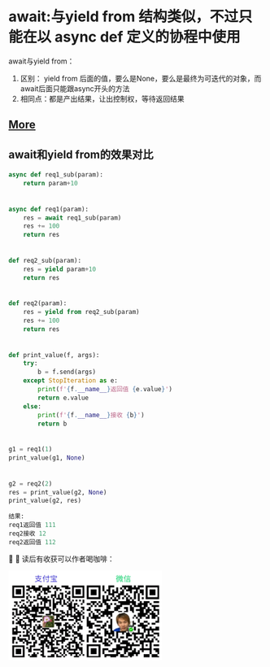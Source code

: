 # await:与yield from 结构类似，不过只能在以 async def 定义的协程中使用
await与yield from：
1. 区别： yield from 后面的值，要么是None，要么是最终为可迭代的对象，而await后面只能跟async开头的方法
2. 相同点：都是产出结果，让出控制权，等待返回结果

## [More](directory.md)

## await和yield from的效果对比
``` python
async def req1_sub(param):
    return param+10


async def req1(param):
    res = await req1_sub(param)
    res += 100
    return res


def req2_sub(param):
    res = yield param+10
    return res


def req2(param):
    res = yield from req2_sub(param)
    res += 100
    return res


def print_value(f, args):
    try:
        b = f.send(args)
    except StopIteration as e:
        print(f'{f.__name__}返回值 {e.value}')
        return e.value
    else:
        print(f'{f.__name__}接收 {b}')
        return b


g1 = req1(1)
print_value(g1, None)


g2 = req2(2)
res = print_value(g2, None)
print_value(g2, res)


```


``` python
结果:
req1返回值 111
req2接收 12
req2返回值 112
```

:ribbon: :ribbon: 读后有收获可以作者喝咖啡：

<img src="aw2.png" width="60%"/>